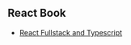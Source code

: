 ## React Book
- [React Fullstack and Typescript](https://drive.google.com/file/d/1oZpbc4eR2GABea1djTQk-9UibtHtRQ8n/view?usp=sharing)
